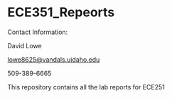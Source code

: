# ECE351_Repeorts
Contact Information:

David Lowe

lowe8625@vandals.uidaho.edu

509-389-6665

This repository contains all the lab reports for ECE251

